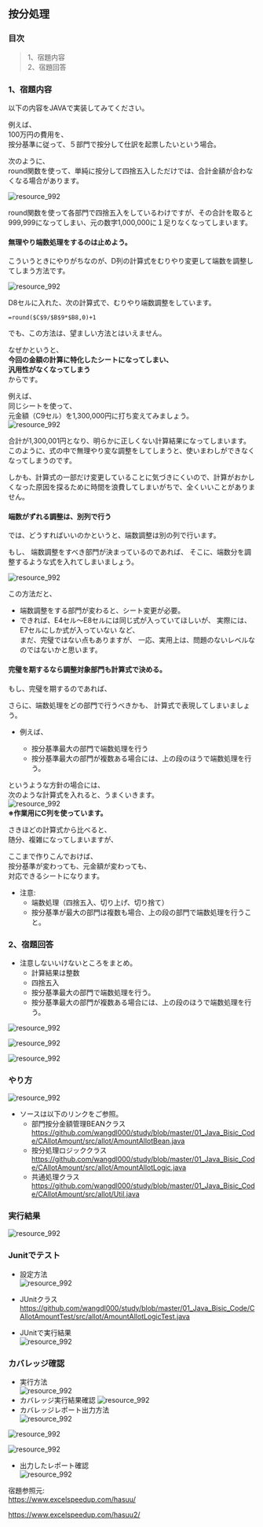 ## 按分処理  
### 目次  
> 1、宿題内容  
> 2、宿題回答  

### 1、宿題内容  
 以下の内容をJAVAで実装してみてください。  
  
例えば、  
100万円の費用を、  
按分基準に従って、５部門で按分して仕訳を起票したいという場合。  

次のように、  
round関数を使って、単純に按分して四捨五入しただけでは、合計金額が合わなくなる場合があります。  

![resource_992](https://github.com/wangdl000/study/blob/master/01_Java%E5%85%A5%E9%96%80/resource_992/092_101.png)   

round関数を使って各部門で四捨五入をしているわけですが、その合計を取ると999,999になってしまい、元の数字1,000,000に１足りなくなってしまいます。  

#### 無理やり端数処理をするのは止めよう。  

こういうときにやりがちなのが、D列の計算式をむりやり変更して端数を調整してしまう方法です。  

![resource_992](https://github.com/wangdl000/study/blob/master/01_Java%E5%85%A5%E9%96%80/resource_992/092_102.png)  

D8セルに入れた、次の計算式で、むりやり端数調整をしています。  

    =round($C$9/$B$9*$B8,0)+1  

でも、この方法は、望ましい方法とはいえません。  

なぜかというと、  
**今回の金額の計算に特化したシートになってしまい、**  
**汎用性がなくなってしまう**  
からです。  

例えば、  
同じシートを使って、  
元金額（C9セル）を1,300,000円に打ち変えてみましょう。  
![resource_992](https://github.com/wangdl000/study/blob/master/01_Java%E5%85%A5%E9%96%80/resource_992/092_103.png)  

合計が1,300,001円となり、明らかに正しくない計算結果になってしまいます。
このように、式の中で無理やり変な調整をしてしまうと、使いまわしができなくなってしまうのです。  

しかも、計算式の一部だけ変更していることに気づきにくいので、計算がおかしくなった原因を探るために時間を浪費してしまいがちで、全くいいことがありません。  

#### 端数がずれる調整は、別列で行う

では、どうすればいいのかというと、端数調整は別の列で行います。

もし、
端数調整をすべき部門が決まっているのであれば、
そこに、端数分を調整するような式を入れてしまいましょう。

![resource_992](https://github.com/wangdl000/study/blob/master/01_Java%E5%85%A5%E9%96%80/resource_992/092_104.png)  

この方法だと、

  - 端数調整をする部門が変わると、シート変更が必要。  
  - できれば、E4セル～E8セルには同じ式が入っていてほしいが、
  実際には、E7セルにしか式が入っていない
など、  
  まだ、完璧ではない点もありますが、
  一応、実用上は、問題のないレベルなのではないかと思います。  

#### 完璧を期するなら調整対象部門も計算式で決める。  

もし、完璧を期するのであれば、  

さらに、端数処理をどの部門で行うべきかも、
計算式で表現してしまいましょう。  

  - 例えば、  

    - 按分基準最大の部門で端数処理を行う
    - 按分基準最大の部門が複数ある場合には、上の段のほうで端数処理を行う。  

というような方針の場合には、  
次のような計算式を入れると、うまくいきます。  
![resource_992](https://github.com/wangdl000/study/blob/master/01_Java%E5%85%A5%E9%96%80/resource_992/092_105.png)  
**※作業用にC列を使っています。**  

さきほどの計算式から比べると、  
随分、複雑になってしまいますが、  

ここまで作りこんでおけば、  
按分基準が変わっても、元金額が変わっても、  
対応できるシートになります。  

  - 注意:  
    - 端数処理（四捨五入、切り上げ、切り捨て）  
    - 按分基準が最大の部門は複数も場合、上の段の部門で端数処理を行うこと。  

### 2、宿題回答   
  - 注意しないいけないところをまとめ。  
    - 計算結果は整数  
    - 四捨五入  
    - 按分基準最大の部門で端数処理を行う。  
    - 按分基準最大の部門が複数ある場合には、上の段のほうで端数処理を行う。  

  ![resource_992](https://github.com/wangdl000/study/blob/master/01_Java%E5%85%A5%E9%96%80/resource_992/092_201.png)  

  ![resource_992](https://github.com/wangdl000/study/blob/master/01_Java%E5%85%A5%E9%96%80/resource_992/092_202.png)  

  ![resource_992](https://github.com/wangdl000/study/blob/master/01_Java%E5%85%A5%E9%96%80/resource_992/092_203.png)  

### やり方

  ![resource_992](https://github.com/wangdl000/study/blob/master/01_Java%E5%85%A5%E9%96%80/resource_992/092_204.png)  

  - ソースは以下のリンクをご参照。
    - 部門按分金額管理BEANクラス  
   https://github.com/wangdl000/study/blob/master/01_Java_Bisic_Code/CAllotAmount/src/allot/AmountAllotBean.java  
    - 按分処理ロジッククラス  
   https://github.com/wangdl000/study/blob/master/01_Java_Bisic_Code/CAllotAmount/src/allot/AmountAllotLogic.java  
    - 共通処理クラス  
   https://github.com/wangdl000/study/blob/master/01_Java_Bisic_Code/CAllotAmount/src/allot/Util.java  

### 実行結果  

  ![resource_992](https://github.com/wangdl000/study/blob/master/01_Java%E5%85%A5%E9%96%80/resource_992/092_205.png)  

### Junitでテスト  
  - 設定方法  
  ![resource_992](https://github.com/wangdl000/study/blob/master/01_Java%E5%85%A5%E9%96%80/resource_992/092_300.png)  

  - JUnitクラス 
  https://github.com/wangdl000/study/blob/master/01_Java_Bisic_Code/CAllotAmountTest/src/allot/AmountAllotLogicTest.java

  - JUnitで実行結果  
  ![resource_992](https://github.com/wangdl000/study/blob/master/01_Java%E5%85%A5%E9%96%80/resource_992/092_301.png)  

### カバレッジ確認  
  - 実行方法  
  ![resource_992](https://github.com/wangdl000/study/blob/master/01_Java%E5%85%A5%E9%96%80/resource_992/092_302.png)  
  - カバレッジ実行結果確認
  ![resource_992](https://github.com/wangdl000/study/blob/master/01_Java%E5%85%A5%E9%96%80/resource_992/092_303.png)  
  - カバレッジレポート出力方法  
  ![resource_992](https://github.com/wangdl000/study/blob/master/01_Java%E5%85%A5%E9%96%80/resource_992/092_304.png)  

  ![resource_992](https://github.com/wangdl000/study/blob/master/01_Java%E5%85%A5%E9%96%80/resource_992/092_305.png)  

  ![resource_992](https://github.com/wangdl000/study/blob/master/01_Java%E5%85%A5%E9%96%80/resource_992/092_306.png)  

  - 出力したレポート確認  
  ![resource_992](https://github.com/wangdl000/study/blob/master/01_Java%E5%85%A5%E9%96%80/resource_992/092_307.png)  

宿題参照元:  
https://www.excelspeedup.com/hasuu/

https://www.excelspeedup.com/hasuu2/
